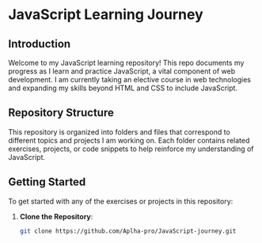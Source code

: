 # JavaScript Learning Journey

## Introduction
Welcome to my JavaScript learning repository! This repo documents my progress as I learn and practice JavaScript, a vital component of web development. I am currently taking an elective course in web technologies and expanding my skills beyond HTML and CSS to include JavaScript.

## Repository Structure
This repository is organized into folders and files that correspond to different topics and projects I am working on. Each folder contains related exercises, projects, or code snippets to help reinforce my understanding of JavaScript.

## Getting Started
To get started with any of the exercises or projects in this repository:

1. **Clone the Repository**:
   ```bash
   git clone https://github.com/Aplha-pro/JavaScript-journey.git
